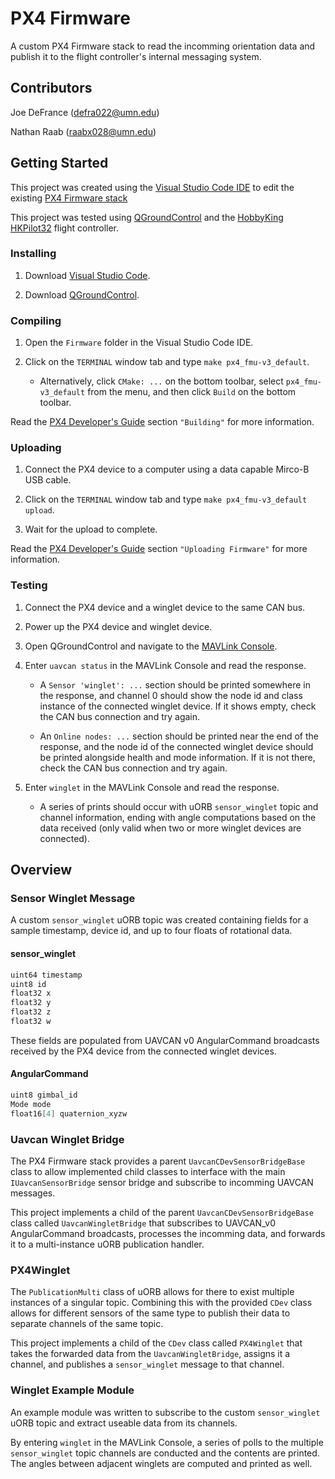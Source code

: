 # PX4 Firmware

A custom PX4 Firmware stack to read the incomming orientation data and publish it to the flight controller's internal messaging system.

## Contributors

Joe DeFrance (defra022@umn.edu)

Nathan Raab (raabx028@umn.edu)

## Getting Started

This project was created using the [Visual Studio Code IDE](https://code.visualstudio.com/) to edit the existing [PX4 Firmware stack](https://github.com/PX4/Firmware) 

This project was tested using [QGroundControl](https://docs.qgroundcontrol.com/en/getting_started/download_and_install.html) and the [HobbyKing HKPilot32](https://docs.px4.io/v1.9.0/en/flight_controller/HKPilot32.html) flight controller.

### Installing

1. Download [Visual Studio Code](https://code.visualstudio.com/).

2. Download [QGroundControl](https://docs.qgroundcontrol.com/en/getting_started/download_and_install.html).

### Compiling

1. Open the `Firmware` folder in the Visual Studio Code IDE.

2. Click on the `TERMINAL` window tab and type `make px4_fmu-v3_default`.

   * Alternatively, click `CMake: ...` on the bottom toolbar, select `px4_fmu-v3_default` from the menu, and then click `Build` on the bottom toolbar.

Read the [PX4 Developer's Guide](https://dev.px4.io/v1.9.0/en/setup/building_px4.html) section `"Building"` for more information.

### Uploading

1. Connect the PX4 device to a computer using a data capable Mirco-B USB cable.

2. Click on the `TERMINAL` window tab and type `make px4_fmu-v3_default upload`.

3. Wait for the upload to complete.

Read the [PX4 Developer's Guide](https://dev.px4.io/v1.9.0/en/setup/building_px4.html) section `"Uploading Firmware"` for more information.

### Testing

1. Connect the PX4 device and a winglet device to the same CAN bus.

2. Power up the PX4 device and winglet device.

3. Open QGroundControl and navigate to the [MAVLink Console](https://docs.qgroundcontrol.com/en/analyze_view/mavlink_console.html).

4. Enter `uavcan status` in the MAVLink Console and read the response.

    * A `Sensor 'winglet': ...` section should be printed somewhere in the response, and channel 0 should show the node id and class instance of the connected winglet device. If it shows empty, check the CAN bus connection and try again.
  
    * An `Online nodes: ...` section should be printed near the end of the response, and the node id of the connected winglet device should be printed alongside health and mode information. If it is not there, check the CAN bus connection and try again.

5. Enter `winglet` in the MAVLink Console and read the response.

    * A series of prints should occur with uORB `sensor_winglet` topic and channel information, ending with angle computations based on the data received (only valid when two or more winglet devices are connected).
    
## Overview

### Sensor Winglet Message

A custom `sensor_winglet` uORB topic was created containing fields for a sample timestamp, device id, and up to four floats of rotational data.

#### sensor_winglet

  ```c
  uint64 timestamp
  uint8 id
  float32 x
  float32 y
  float32 z
  float32 w
  ```
    
These fields are populated from UAVCAN v0 AngularCommand broadcasts received by the PX4 device from the connected winglet devices.

#### AngularCommand

  ```c
  uint8 gimbal_id
  Mode mode
  float16[4] quaternion_xyzw
  ```

### Uavcan Winglet Bridge

The PX4 Firmware stack provides a parent `UavcanCDevSensorBridgeBase` class to allow implemented child classes to interface with the main `IUavcanSensorBridge` sensor bridge and subscribe to incomming UAVCAN messages.

This project implements a child of the parent `UavcanCDevSensorBridgeBase` class called `UavcanWingletBridge` that subscribes to UAVCAN_v0 AngularCommand broadcasts, processes the incomming data, and forwards it to a multi-instance uORB publication handler.

### PX4Winglet

The `PublicationMulti` class of uORB allows for there to exist multiple instances of a singular topic. Combining this with the provided `CDev` class allows for different sensors of the same type to publish their data to separate channels of the same topic.

This project implements a child of the `CDev` class called `PX4Winglet` that takes the forwarded data from the `UavcanWingletBridge`, assigns it a channel, and publishes a `sensor_winglet` message to that channel.

### Winglet Example Module

An example module was written to subscribe to the custom `sensor_winglet` uORB topic and extract useable data from its channels.

By entering `winglet` in the MAVLink Console, a series of polls to the multiple `sensor_winglet` topic channels are conducted and the contents are printed. The angles between adjacent winglets are computed and printed as well.
